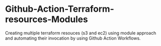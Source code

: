 # Github-Action-Terraform-resources-Modules
Creating multiple terraform resouces (s3 and ec2) using module approach and automating their invocation by using Github Action Workflows. 

